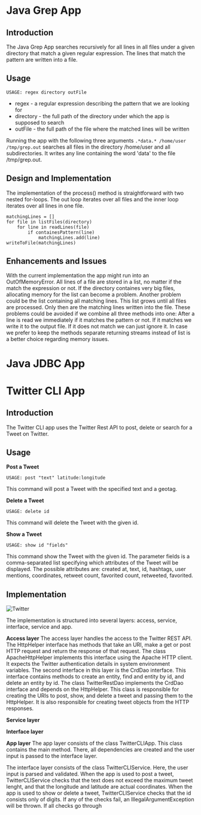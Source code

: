 # Java Grep App
## Introduction
The Java Grep App searches recursively for all lines in all files under a given directory that match a given regular expression.
The lines that match the pattern are written into a file. 

## Usage
```
USAGE: regex directory outFile
```
* regex - a regular expression describing the pattern that we are looking for
* directory  - the full path of the directory under which the app is supposed to search
* outFile - the full path of the file where the matched lines will be written
 
Running the app with the following three arguments
`.*data.* /home/user /tmp/grep.out`
searches all files in the directory /home/user and all subdirectories.
It writes any line containing the word 'data' to the file /tmp/grep.out.
 
## Design and Implementation
The implementation of the process() method is straightforward with two nested for-loops.
The out loop iterates over all files and the inner loop iterates over all lines in one file.
```
matchingLines = []
for file in listFiles(directory)
    for line in readLines(file)
        if containesPattern(line)
            matchingLines.add(line)
writeToFile(matchingLines)
```

## Enhancements and Issues
With the current implementation the app might run into an OutOfMemoryError.
All lines of a file are stored in a list, no matter if the match the expression or not.
If the directory containes very big files, allocating memory for the list can become a problem.
Another problem could be the list containing all matching lines.
This list grows until all files are processed.
Only then are the matching lines written into the file. 
These problems could be avoided if we combine all three methods into one: 
After a line is read we immediately if it matches the pattern or not.
If it matches we write it to the output file. If it does not match we can just ignore it.
In case we prefer to keep the methods separate returning streams instead of list is a better choice regarding memory issues. 


# Java JDBC App


# Twitter CLI App
## Introduction
The Twitter CLI app uses the Twitter Rest API to post, delete or search for a Tweet on Twitter.

## Usage 
**Post a Tweet**
```
USAGE: post "text" latitude:longitude
```
This command will post a Tweet with the specified text and a geotag. 

**Delete a Tweet**
```
USAGE: delete id
```
This command will delete the Tweet with the given id.

**Show a Tweet**
```
USAGE: show id "fields"
```
This command show the Tweet with the given id.
The parameter fields is a comma-separated list specifying which attributes of the Tweet will be displayed.
The possible attributes are: created at, text, id, hashtags, user mentions, coordinates, retweet count, favorited count, retweeted, favorited.

## Implementation

![Twitter](https://github.com/MiriamEA/java_apps/blob/master/TwitterCLIApp.jpg)

The implementation is structured into several layers: access, service, interface, service and app.

**Access layer** 
The access layer handles the access to the Twitter REST API.
The HttpHelper interface has methods that take an URI, make a get or post HTTP request and return the response of that request.
The class ApacheHttpHelper implements this interface using the Apache HTTP client.
It expects the Twitter authentication details in system environment variables. 
The second interface in this layer is the CrdDao interface.
This interface contains methods to create an entity, find and entity by id, and delete an entity by id.
The class TwitterRestDao implements the CrdDao interface and depends on the HttpHelper.
This class is responsible for creating the URIs to post, show, and delete a tweet and passing them to the HttpHelper.
It is also responsible for creating tweet objects from the HTTP responses.

**Service layer**


**Interface layer**

**App layer** 
The app layer consists of the class TwitterCLIApp.
This class contains the main method.
There, all dependencies are created and the user input is passed to the interface layer.






The interface layer consists of the class TwitterCLIService.
Here, the user input is parsed and validated. 
When the app is used to post a tweet, TwitterCLIService checks that the text does not exceed the maximum tweet lenght, and that the longitude and latitude are actual coordinates.
When the app is used to show or delete a tweet, TwitterCLIService checks  that the id consists only of digits.
If any of the checks fail, an IllegalArgumentException will be thrown.
If all checks go through 
